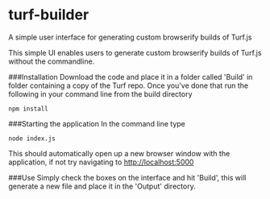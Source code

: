 # turf-builder
A simple user interface for generating custom browserify builds of Turf.js

This simple UI enables users to generate custom browserify builds of Turf.js without the commandline.

###Installation
Download the code and place it in a folder called 'Build' in folder containing a copy of the Turf repo. Once you've done that run the following in your command line from the build directory 
````
npm install
````

###Starting the application
In the command line type 
````
node index.js
````
This should automatically open up a new browser window with the application, if not try navigating to [http://localhost:5000](http://localhost:5000)

###Use
Simply check the boxes on the interface and hit 'Build', this will generate a new file and place it in the 'Output' directory.
